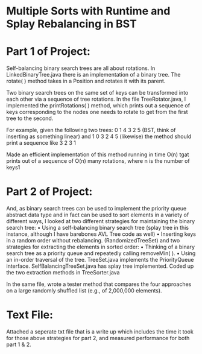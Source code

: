 # Multiple Sorts with Runtime and Splay Rebalancing in BST
# Part 1 of Project:
Self-balancing binary search trees are all about rotations. 
In LinkedBinaryTree.java there is an implementation of a binary tree. The rotate( ) method
takes in a Position and rotates it with its parent.

Two binary search trees on the same set of keys can be transformed into each other via
a sequence of tree rotations. In the file TreeRotator.java, I implemented the printRotations( )
method, which prints out a sequence of keys corresponding to the nodes one needs to
rotate to get from the first tree to the second. 

For example, given the following two trees:
0 1 4 3 2 5 (BST, think of inserting as something linear)
and
1 0 3 2 4 5 (likewise)
the method should print a sequence like
3 2 3 1

Made an efficient  implementation of this method running in time O(n) tgat prints out of
a sequence of O(n) many rotations, where n is the number of keys1

# Part 2 of Project:

And, as binary search trees can be used to implement the priority queue
abstract data type and in fact can be used to sort elements in a variety of different
ways, I looked at two different strategies for maintaining the binary search tree:
• Using a self-balancing binary search tree (splay tree in this instance, although I have barebones AVL Tree code as well)
• Inserting keys in a random order without rebalancing. (RandomizedTreeSet)
and two strategies for extracting the elements in sorted order:
• Thinking of a binary search tree as a priority queue and repeatedly calling removeMin( ).
• Using an in-order traversal of the tree.
TreeSet.java implements the PriorityQueue interface. SelfBalancingTreeSet.java has splay tree implemented. 
Coded up the two extraction methods in TreeSorter.java 

In the same file, wrote a tester method that compares the four approaches on a large randomly
shuffled list (e.g., of 2,000,000 elements). 

# Text File:
Attached a seperate txt file that is a write up which includes the time it took for those above strategies for part 2, and measured performance for both part 1 & 2. 
